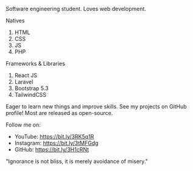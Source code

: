 Software engineering student.
Loves web development.

Natives
1. HTML
2. CSS
3. JS
4. PHP

Frameworks & Libraries
1. React JS
2. Laravel
3. Bootstrap 5.3
4. TailwindCSS

Eager to learn new things and improve skills.
See my projects on GitHub profile! Most are released as open-source.

Follow me on:
- YouTube: https://bit.ly/3RK5q1R
- Instagram: https://bit.ly/3tMFGdg
- GitHub: https://bit.ly/3H1cRNt

"Ignorance is not bliss, it is merely avoidance of misery."
